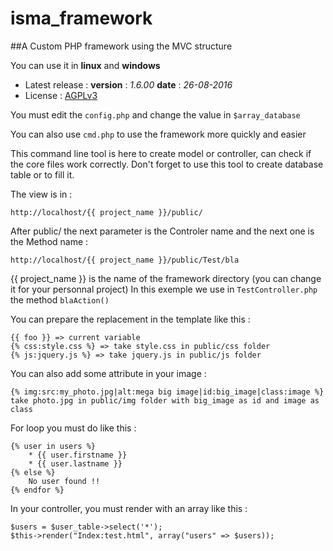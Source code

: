 # isma_framework
##A Custom PHP framework using the MVC structure

You can use it in **linux** and **windows**

- Latest release : **version** : *1.6.00* **date** : *26-08-2016*
- License : [AGPLv3](http://www.gnu.org/licenses/agpl-3.0.fr.html)

You must edit the `config.php` and change the value in `$array_database`  

You can also use `cmd.php` to use the framework more quickly and easier

This command line tool is here to create model or controller, can check if the core files work correctly.
Don't forget to use this tool to create database table or to fill it.

The view is in :  

```
http://localhost/{{ project_name }}/public/
```
  
After public/ the next parameter is the Controler name and the next one is the Method name :  
```
http://localhost/{{ project_name }}/public/Test/bla
```
  
{{ project_name }} is the name of the framework directory (you can change it for your personnal project)
In this exemple we use in `TestController.php` the method `blaAction()`
  
You can prepare the replacement in the template like this :  
```
{{ foo }} => current variable
{% css:style.css %} => take style.css in public/css folder
{% js:jquery.js %} => take jquery.js in public/js folder
```

You can also add some attribute in your image :  
```
{% img:src:my_photo.jpg|alt:mega big image|id:big_image|class:image %}
take photo.jpg in public/img folder with big_image as id and image as class
```  

For loop you must do like this :  
```
{% user in users %}  
    * {{ user.firstname }}
    * {{ user.lastname }}
{% else %}
    No user found !!
{% endfor %}
```  

In your controller, you must render with an array like this :  
```
$users = $user_table->select('*');
$this->render("Index:test.html", array("users" => $users));
```
